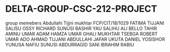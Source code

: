 # DELTA-GROUP-CSC-212-PROJECT
group memebers 
Abdullahi Tijjni mukhtar  FCP/CIT/18/1029
FATIMA TIJJANI
SALISU OSSY RICHARD 
SUNUSI BASHIR YAU
SALIHU ALI BELLO
TAHIR AMINU
UMAR ADAM HAMZA
UMAR GHALI MUKHTAR
TSEBGA ROBERT
UMAR ADO AHMAD
TIJJANI ABDULLAHI JAFAR
UKUTA DANIEL YOSISHOR
YUNUSA NAFIU
SUNUSI ABDURRAGID SANI
IBRAHIM RABIU
